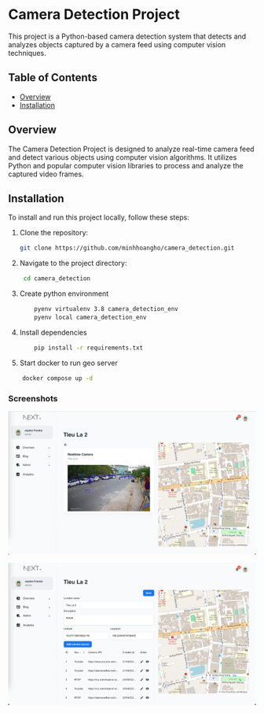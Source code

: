 # Camera Detection Project

This project is a Python-based camera detection system that detects and analyzes objects captured by a camera feed using computer vision techniques.

## Table of Contents

- [Overview](#overview)
- [Installation](#installation)

## Overview

The Camera Detection Project is designed to analyze real-time camera feed and detect various objects using computer vision algorithms. It utilizes Python and popular computer vision libraries to process and analyze the captured video frames.

## Installation
To install and run this project locally, follow these steps:

1. Clone the repository:

   ```bash
   git clone https://github.com/minhhoangho/camera_detection.git
   ```

2. Navigate to the project directory:
   ```bash
    cd camera_detection
   ```

3. Create python environment
   ```bash
       pyenv virtualenv 3.8 camera_detection_env
       pyenv local camera_detection_env
   ```

4. Install dependencies
   ```bash
       pip install -r requirements.txt
   ```


5. Start docker to run geo server
  ```bash
      docker compose up -d
   ```



### Screenshots
![img.png](img.png)

![img_1.png](img_1.png)